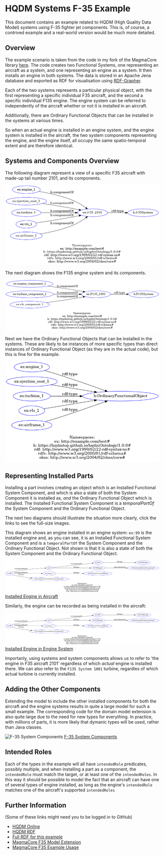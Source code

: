 # HQDM Systems F-35 Example

This document contains an example related to HQDM (High Quality Data Model) systems using F-35 fighter jet components. This is, of course, a contrived example and a real-world version would be much more detailed.

## Overview

The example scenario is taken from the code in my fork of the MagmaCore library [here](https://github.com/twalmsley/MagmaCore). The code creates two Functional Systems, one representing an aircraft as a system, and one representing an engine as a system. It then installs an engine in both systems. The data is stored in an Apache Jena database and exported as RDF for visualisation using [RDF-Grapher](https://www.ldf.fi/service/rdf-grapher).

Each of the two systems represents a particular physical object, with the first representing a specific individual F35 aircraft, and the second a specific individual F135 engine. The engine system can be referred to independently of the aircraft whether or not it is installed in an aircraft.

Additionally, there are Ordinary Functional Objects that can be installed in the systems at various times.

So when an actual engine is installed in an engine system, and the engine system is installed in the aircraft, the two system components representing the engine, and the engine itself, all occupy the same spatio-temporal extent and are therefore identical. 

## Systems and Components Overview

The following diagram represent a view of a specific F35 aircraft with made-up tail number 2101, and its components.

![F-35 System Components](f35-system-2.png)

The next diagram shows the F135 engine system and its components.

![F135 Engine System](f135-system-1.png)

Next we have the Ordinary Functional Objects that can be installed in the systems. These are likely to be instances of more specific types than direct instances of Ordinary Functional Object (as they are in the actual code), but this is fine for the example.

![Functional Objects](FunctionalObjects.png)

## Representing Installed Parts

Installing a part involves creating an object which is an Installed Functional System Component, and which is also a state of both the System Component it is installed as, _and_ the Ordinary Functional Object which is installed. The Installed Functional System Component is a _temporalPartOf_ the System Component and the Ordinary Functional Object.

The next two diagrams should illustrate the situation more clearly, click the links to see the full-size images.

This diagram shows an engine installed in an engine system: `ex:99` is the installed engine and, as you can see, it is an Installed Functional System Component and is a `temporalPartOf` the System Component and the Ordinary Functional Object. Not shown is that it is also a state of both the System Component and the Ordinary Functional Object.

![Installed Engine in Aircraft](installed-engine-in-aircraft.png)
[Installed Engine in Aircraft](installed-engine-in-aircraft.png)

Similarly, the engine can be recorded as being installed in the aircraft:

![Installed Engine in Engine System](installed-engine-in-engine-system.png)
[Installed Engine in Engine System](installed-engine-in-engine-system.png)

Importanly, using systems and system components allows us to refer to 'the engine in F35 aircraft 2101' regardless of which _actual_ engine is installed there. We can also refer to the `F135 System 1001` turbine, regardles of which actual turbine is currently installed. 

## Adding the Other Components

Extending the model to include the other installed components for both the aircraft and the engine systems results in quite a large model for such a small example. The corresponding code for the domain model extension is also quite large due to the need for new types for everything. In practice, with millions of parts, it is more likely that dymanic types will be used, rather than Java classes. 

![F-35 System Components](f35-system-components.png)
[F-35 System Components](f35-system-components.png)

## Intended Roles

Each of the types in the example will all have `intendedRole` predicates, possibly multiple, and when installing a part as a component, the `intendedRole` must match the target, or at least one of the `intendedRoles`. In this way it should be possible to model the fact that an aircraft can have one of several types of engine installed, as long as the engine's `intendedRole` matches one of the aircraft's supported `intendedRoles`

## Further Information

(Some of these links might need you to be logged in to GitHub)

- [HQDM Online](https://hqdmtop.github.io/hqdmFramework/hqdm_framework/hqdm_framework.htm#entities)
- [HQDM RDF](https://github.com/hqdmTop/hqdmOntology/blob/main/src/ontology/hqdm.ttl)
- [Full RDF for this example](rdf.ttl)
- [MagmaCore F35 Model Extension](https://github.com/twalmsley/MagmaCore/tree/main/model-extension-f35)
- [MagmaCore F35 Example Usage](https://github.com/twalmsley/MagmaCore/blob/main/examples/src/main/java/uk/gov/gchq/magmacore/examples/extensions/F35ModelExtensionTest.java)